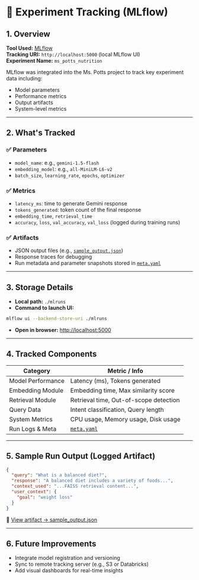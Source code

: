 
# 🧪 Experiment Tracking (MLflow)

## 1. Overview

**Tool Used:** [MLflow](https://mlflow.org/)  
**Tracking URI:** `http://localhost:5000` (local MLflow UI)  
**Experiment Name:** `ms_potts_nutrition`

MLflow was integrated into the Ms. Potts project to track key experiment data including:

- Model parameters
- Performance metrics
- Output artifacts
- System-level metrics

---

## 2. What's Tracked

### ✅ Parameters
- `model_name`: e.g., `gemini-1.5-flash`
- `embedding_model`: e.g., `all-MiniLM-L6-v2`
- `batch_size`, `learning_rate`, `epochs`, `optimizer`

### ✅ Metrics
- `latency_ms`: time to generate Gemini response
- `tokens_generated`: token count of the final response
- `embedding_time`, `retrieval_time`
- `accuracy`, `loss`, `val_accuracy`, `val_loss` (logged during training runs)

### ✅ Artifacts
- JSON output files (e.g., [`sample_output.json`](mlruns/850473561665037880/81169bb1fcf84c18aff5324428555d57/artifacts/sample_output.json))
- Response traces for debugging
- Run metadata and parameter snapshots stored in [`meta.yaml`](mlruns/850473561665037880/81169bb1fcf84c18aff5324428555d57/meta.yaml)

---

## 3. Storage Details

- **Local path:** `./mlruns`
- **Command to launch UI:**

```bash
mlflow ui --backend-store-uri ./mlruns
```

- **Open in browser:** [http://localhost:5000](http://localhost:5000)

---

## 4. Tracked Components

| Category           | Metric / Info                            |
|--------------------|-------------------------------------------|
| Model Performance  | Latency (ms), Tokens generated            |
| Embedding Module   | Embedding time, Max similarity score      |
| Retrieval Module   | Retrieval time, Out-of-scope detection    |
| Query Data         | Intent classification, Query length       |
| System Metrics     | CPU usage, Memory usage, Disk usage       |
| Run Logs & Meta    | [`meta.yaml`](../mlruns/.../meta.yaml)   |

---

<!-- ## 5. Screenshots

To be added to the README or documentation:

- ✅ MLflow experiment dashboard
- ✅ Individual run view showing params and metrics
- ✅ Side-by-side comparison of different runs

--- -->

## 5. Sample Run Output (Logged Artifact)

```json
{
  "query": "What is a balanced diet?",
  "response": "A balanced diet includes a variety of foods...",
  "context_used": "...FAISS retrieval content...",
  "user_context": {
    "goal": "weight loss"
  }
}
```

📎 [View artifact → sample_output.json](mlruns/850473561665037880/81169bb1fcf84c18aff5324428555d57/artifacts/sample_output.json)

---

## 6. Future Improvements

- Integrate model registration and versioning
- Sync to remote tracking server (e.g., S3 or Databricks)
- Add visual dashboards for real-time insights
